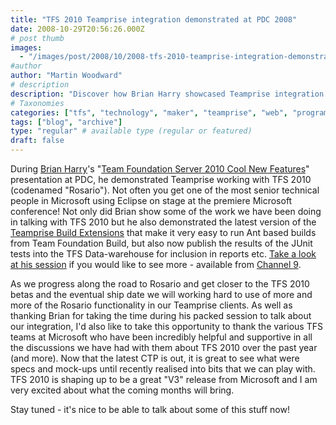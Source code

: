 ```yaml
---
title: "TFS 2010 Teamprise integration demonstrated at PDC 2008"
date: 2008-10-29T20:56:26.000Z
# post thumb
images:
  - "/images/post/2008/10/2008-tfs-2010-teamprise-integration-demonstrated-at-pdc-2008.jpg"
#author
author: "Martin Woodward"
# description
description: "Discover how Brian Harry showcased Teamprise integration with TFS 2010 at PDC 2008, highlighting exciting new features and capabilities."
# Taxonomies
categories: ["tfs", "technology", "maker", "teamprise", "web", "programming"]
tags: ["blog", "archive"]
type: "regular" # available type (regular or featured)
draft: false
---
```

During [Brian Harry](http://blogs.msdn.com/bharry/)'s "[Team Foundation Server 2010 Cool New Features](http://channel9.msdn.com/pdc2008/TL52/)" presentation at PDC, he demonstrated Teamprise working with TFS 2010 (codenamed "Rosario").  Not often you get one of the most senior technical people in Microsoft using Eclipse on stage at the premiere Microsoft conference!  Not only did Brian show some of the work we have been doing in talking with TFS 2010 but he also demonstrated the latest version of the [Teamprise Build Extensions](http://www.teamprise.com/products/build/) that make it very easy to run Ant based builds from Team Foundation Build, but also now publish the results of the JUnit tests into the TFS Data-warehouse for inclusion in reports etc.  [Take a look at his session](http://channel9.msdn.com/pdc2008/TL52/) if you would like to see more - available from [Channel 9](http://channel9.msdn.com/pdc2008/TL52/).  

As we progress along the road to Rosario and get closer to the TFS 2010 betas and the eventual ship date we will working hard to use of more and more of the Rosario functionality in our Teamprise clients.  As well as thanking Brian for taking the time during his packed session to talk about our integration, I'd also like to take this opportunity to thank the various TFS teams at Microsoft who have been incredibly helpful and supportive in all the discussions we have had with them about TFS 2010 over the past year (and more).  Now that the latest CTP is out, it is great to see what were specs and mock-ups until recently realised into bits that we can play with.  TFS 2010 is shaping up to be a great "V3" release from Microsoft and I am very excited about what the coming months will bring.    

Stay tuned - it's nice to be able to talk about some of this stuff now!